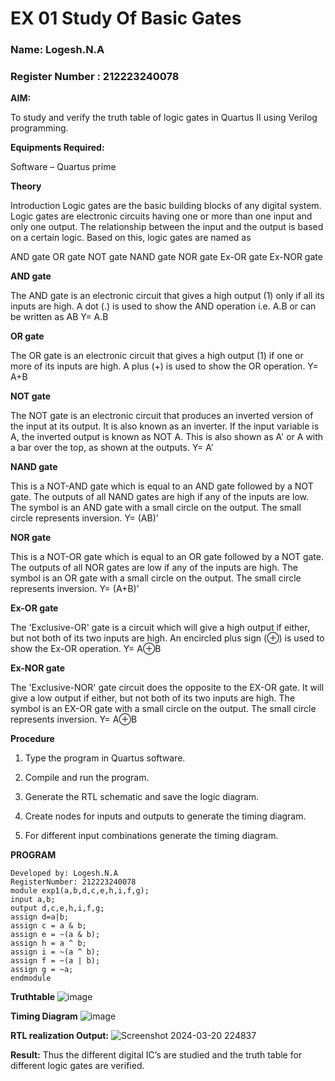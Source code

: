 # EX 01 Study Of Basic Gates

### Name: Logesh.N.A
### Register Number : 212223240078

**AIM:** 

To study and verify the truth table of logic gates in Quartus II using Verilog programming.

**Equipments Required:**

Software – Quartus prime 

**Theory**

Introduction Logic gates are the basic building blocks of any digital system. Logic gates are electronic circuits having one or more than one input and only one output. The relationship between the input and the output is based on a certain logic. Based on this, logic gates are named as

AND gate OR gate NOT gate NAND gate NOR gate Ex-OR gate Ex-NOR gate

**AND gate**

The AND gate is an electronic circuit that gives a high output (1) only if all its inputs are high. A dot (.) is used to show the AND operation i.e. A.B or can be written as AB
Y= A.B

**OR gate** 

The OR gate is an electronic circuit that gives a high output (1) if one or more of its inputs are high. A plus (+) is used to show the OR operation.
Y= A+B

**NOT gate**

The NOT gate is an electronic circuit that produces an inverted version of the input at its output. It is also known as an inverter. If the input variable is A, the inverted output is known as NOT A. This is also shown as A' or A with a bar over the top, as shown at the outputs.
Y= A'

**NAND gate**

This is a NOT-AND gate which is equal to an AND gate followed by a NOT gate. The outputs of all NAND gates are high if any of the inputs are low. The symbol is an AND gate with a small circle on the output. The small circle represents inversion.
Y= (AB)’

**NOR gate**

This is a NOT-OR gate which is equal to an OR gate followed by a NOT gate. The outputs of all NOR gates are low if any of the inputs are high. The symbol is an OR gate with a small circle on the output. The small circle represents inversion.
Y= (A+B)’

**Ex-OR gate**

The 'Exclusive-OR' gate is a circuit which will give a high output if either, but not both of its two inputs are high. An encircled plus sign (⊕) is used to show the Ex-OR operation.
Y= A⊕B

**Ex-NOR gate**

The 'Exclusive-NOR' gate circuit does the opposite to the EX-OR gate. It will give a low output if either, but not both of its two inputs are high. The symbol is an EX-OR gate with a small circle on the output. The small circle represents inversion.
Y= A⊕B

**Procedure** 

1.	Type the program in Quartus software.

2.	Compile and run the program.

3.	Generate the RTL schematic and save the logic diagram.

4.	Create nodes for inputs and outputs to generate the timing diagram.

5.	For different input combinations generate the timing diagram.


**PROGRAM**
```
Developed by: Logesh.N.A
RegisterNumber: 212223240078
module exp1(a,b,d,c,e,h,i,f,g);
input a,b;
output d,c,e,h,i,f,g;
assign d=a|b;
assign c = a & b;
assign e = ~(a & b);
assign h = a ^ b;
assign i = ~(a ^ b);
assign f = ~(a | b);
assign g = ~a;
endmodule 
 ```
**Truthtable**
![image](https://github.com/Logesh051/study-of-basic-gates/assets/144979188/7cdd14bc-983b-45fd-b489-80172f87f7e6)

**Timing Diagram**
![image](https://github.com/Logesh051/study-of-basic-gates/assets/144979188/d1367b32-97b4-4094-916c-3d3a98463277)

**RTL realization Output:** 
![Screenshot 2024-03-20 224837](https://github.com/Logesh051/study-of-basic-gates/assets/144979188/740bff50-b16d-4510-b290-026ec99adae8)

**Result:**
Thus the different digital IC’s are studied and the truth table for different logic gates are verified.

